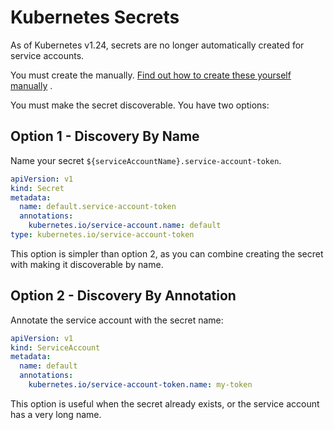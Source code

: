 # Kubernetes Secrets

As of Kubernetes v1.24, secrets are no longer automatically created for service accounts.

You must create the
manually. [Find out how to create these yourself manually](https://kubernetes.io/docs/tasks/configure-pod-container/configure-service-account/#manually-create-a-service-account-api-token)
.

You must make the secret discoverable. You have two options:

## Option 1 - Discovery By Name

Name your secret `${serviceAccountName}.service-account-token`.

```yaml
apiVersion: v1
kind: Secret
metadata:
  name: default.service-account-token
  annotations:
    kubernetes.io/service-account.name: default
type: kubernetes.io/service-account-token
```

This option is simpler than option 2, as you can combine creating the secret with making it discoverable by name.

## Option 2 - Discovery By Annotation

Annotate the service account with the secret name:

```yaml
apiVersion: v1
kind: ServiceAccount
metadata:
  name: default
  annotations:
    kubernetes.io/service-account-token.name: my-token
```

This option is useful when the secret already exists, or the service account has a very long name.
